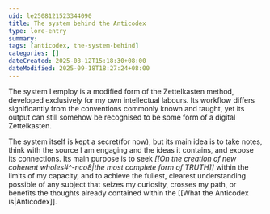 ```yaml
---
uid: le2508121523344090
title: The system behind the Anticodex
type: lore-entry
summary: 
tags: [anticodex, the-system-behind]
categories: []
dateCreated: 2025-08-12T15:18:30+08:00
dateModified: 2025-09-18T18:27:24+08:00
---
```

The system I employ is a modified form of the Zettelkasten method, developed exclusively for my own intellectual labours. Its workflow differs significantly from the conventions commonly known and taught, yet its output can still somehow be recognised to be some form of a digital Zettelkasten.

The system itself is kept a secret(for now), but its main idea is to take notes, think with the source I am engaging and the ideas it contains, and expose its connections. Its main purpose is to seek *[[On the creation of new coherent wholes#^-nco8|the most complete form of TRUTH]]* within the limits of my capacity, and to achieve the fullest, clearest understanding possible of any subject that seizes my curiosity, crosses my path, or benefits the thoughts already contained within the [[What the Anticodex is|Anticodex]].